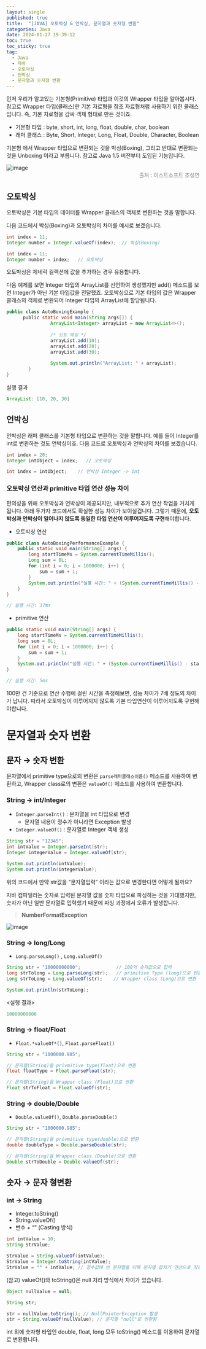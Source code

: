 ```yaml
---
layout: single
published: true
title:  "[JAVA] 오토박싱 & 언박싱, 문자열과 숫자형 변환"
categories: Java
date: 2024-01-27 19:39:12
toc: true
toc_sticky: true
tag:   
  - Java
  - 자바
  - 오토박싱
  - 언박싱
  - 문자열과 숫자형 변환
---
```


먼저 우리가 알고있는 기본형(Primitive) 타입과 이것의 Wrapper 타입을 알아봅시다. 참고로 Wrapper 타입(클래스)란 기본 자료형을 참조 자료형처럼 사용하기 위한 클래스 입니다. 즉, 기본 자료형을 감싸 객체 형태로 만든 것이죠. 

- 기본형 타입 : byte, short, int, long, float, double, char, boolean
- 래퍼 클래스 : Byte, Short, Integer, Long, Float, Double, Character, Boolean

기본형 에서 Wrapper 타입으로 변환되는 것을 박싱(Boxing), 그리고 반대로 변환되는 것을 Unboxing 이라고 부릅니다. 참고로 Java 1.5 버전부터 도입된 기능입니다.

![image](https://github.com/BaxDailyGit/BaxDailyGit/assets/99312529/b5bcbe9c-9fb0-46b6-b833-a06c07db1046)
<span style="color:gray; display: block; text-align: right;">출처 : 이스트소프트 조성연</span>

## 오토박싱

오토박싱은 기본 타입의 데이터를 Wrapper 클래스의 객체로 변환하는 것을 말합니다. 

다음 코드에서 박싱(Boxing)과 오토박싱의 차이를 예시로 보겠습니다. 

```java
int index = 11;
Integer number = Integer.valueOf(index);  // 박싱(Boxing)
```

```java
int index = 11;
Integer number = index;   // 오토박싱
```

 

오토박싱은 제네릭 컬렉션에 값을 추가하는 경우 유용합니다. 

다음 예제를 보면 Integer 타입의 ArrayList를 선언하여 생성했지만 add() 메소드를 보면 Integer가 아닌 기본 타입값을 전달했죠. 오토박싱으로 기본 타입의 값은 Wrapper 클래스의 객체로 변환되어 Integer 타입의 ArrayList에 할당됩니다. 

```java
public class AutoBoxingExample {
	  public static void main(String args[]) {
				ArrayList<Integer> arrayList = new ArrayList<>();
				
				/* 오토 박싱 */
				arrayList.add(10);
				arrayList.add(20);
				arrayList.add(30);
				
				System.out.println("ArrayList: " + arrayList);
		}
}
```

실행 결과

```java
ArrayList: [10, 20, 30]
```

## 언박싱

언박싱은 래퍼 클래스를 기본형 타입으로 변환하는 것을 말합니다. 예를 들어 Integer를 int로 변환하는 것도 언박싱이죠. 다음 코드로 오토박싱과 언박싱의 차이를 보겠습니다. 

```java
int index = 20;
Integer intObject = index;   // 오토박싱

int index = intObject;    // 언박싱 Integer -> int
```

### 오토박싱 연산과 primitive 타입 연산 성능 차이

편의성을 위해 오토박싱과 언박싱이 제공되지만, 내부적으로 추가 연산 작업을 거치게 됩니다. 아래 두가지 코드에서도 확실한 성능 차이가 보이실겁니다. 
그렇기 때문에, **오토박싱과 언박싱이 일어나지 않도록 동일한 타입 연산이 이루어지도록 구현**해야합니다.

- 오토박싱  연산

```java
public class AutoBoxingPerformanceExample {
    public static void main(String[] args) {
        long startTimeMs = System.currentTimeMillis();
        Long sum = 0L;   
        for (int i = 0; i < 1000000; i++) {
            sum = sum + 1;
        }
        System.out.println("실행 시간: " + (System.currentTimeMillis() - startTimeMs) + "ms");
    }
}

// 실행 시간: 37ms
```

- primitive 연산

```java
public static void main(String[] args) {
    long startTimeMs = System.currentTimeMillis();
    long sum = 0L;
    for (int i = 0; i < 1000000; i++) {
        sum = sum + 1;
    }
    System.out.println("실행 시간: " + (System.currentTimeMillis() - startTimeMs) + "ms");
}

// 실행 시간: 5ms
```

100만 건 기준으로 연산 수행에 걸린 시간을 측정해보면, 성능 차이가 7배 정도의 차이가 납니다. 따라서 오토박싱이 이루어지지 않도록 기본 타입연산이 이루어지도록 구현해야합니다. 

# 문자열과 숫자 변환

## 문자 → 숫자 변환

문자열에서 primitive type으로의 변환은 `parse래퍼클래스이름()` 메소드를 사용하여 변환하고,
Wrapper class로의 변환은 `valueOf()` 메소드를 사용하여 변환합니다.

### String → int/Integer

- `Integer.parseInt()` : 문자열을 int 타입으로 변경
    - 문자열 내용이 정수가 아니라면 Exception 발생
- `Integer.valueOf()` : 문자열로 Integer 객체 생성

```java
String str = "12345";
int intValue = Integer.parseInt(str);
Integer integerValue = Integer.valueOf(str);

System.out.println(intValue);
System.out.println(integerValue);
```

위의 코드에서 만약 str값을 “문자열입력” 이라는 값으로 변경한다면 어떻게 될까요? 

자바 컴파일러는 숫자로 입력된 문자열 값을 숫자 타입으로 파싱하는 것을 기대했지만, 숫자가 아닌 일반 문자열로 입력했기 때문에 파싱 과정에서 오류가 발생합니다. 

> **NumberFormatException**
> 

![image](https://github.com/BaxDailyGit/BaxDailyGit/assets/99312529/29c1d923-a5a8-4b7f-86c7-033a8589c8a1)

### String → long/Long

- `Long.parseLong()` , `Long.valueOf()`

```java
String str = "10000000000";             // 100억 숫자값으로 입력
long strTolong = Long.parseLong(str);   // primitive Type (long)으로 변환
Long strToLong = Long.valueOf(str);    // Wrapper class (Long)으로 변환

System.out.println(strToLong);
```

<실행 결과>

```java
10000000000
```

### String → float/Float

- `Float.*valueOf*()`, `Float.parseFloat()`

```java
String str = "1000000.985";          

// 문자열(String)을 privmitive type(float)으로 변환
float floatType = Float.parseFloat(str);

// 문자열(String)을 Wrapper class (Float)으로 변환
Float strToFloat = Float.valueOf(str);
```

### String → double/Double

- `Double.valueOf()`, `Double.parseDouble()`

```java
String str = "1000000.985";          

// 문자열(String)을 privmitive type(double)으로 변환
double doubleType = Double.parseDouble(str);

// 문자열(String)을 Wrapper class (Double)으로 변환
Double strToDouble = Double.valueOf(str);  
```

## 숫자 → 문자 형변환

### int → String

- Integer.toString()
- String.valueOf()
- 변수 + “” (Casting 방식)

```java
int intValue = 10;
String StrValue;

StrValue = String.valueOf(intValue);
StrValue = Integer.toString(intValue);
StrValue = "" + intValue; // 정수값에 빈 문자열을 더해 문자열 합치기 연산으로 작동되게 한다
```

(참고) valueOf()와 toString()은 null 처리 방식에서 차이가 있습니다.

```java
Object nullValue = null;

String str;

str = nullValue.toString(); // NullPointerException 발생
str = String.valueOf(nullValue); // 문자열 "null"로 변환됨
```

int 외에 숫자형 타입인 double, float, long 모두  toString() 메소드를 이용하여 문자열로 변환합니다.